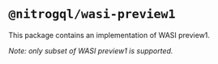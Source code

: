 # `@nitrogql/wasi-preview1`

This package contains an implementation of WASI preview1.

_Note: only subset of WASI preview1 is supported._